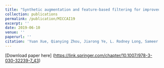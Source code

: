 ```yaml
---
title: "Synthetic augmentation and feature-based filtering for improved cervical histopathology image classification"
collection: publications
permalink: /publication/MICCAI19
excerpt: ''
date: 2019-06-10
venue: ''
paperurl: ''
citation: 'Yuan Xue, Qianying Zhou, Jiarong Ye, L. Rodney Long, Sameer Antani, Carl Cornwell, Zhiyun Xue, Xiaolei Huang (2019). &quot;Synthetic Augmentation and Feature-Based Filtering for Improved Cervical Histopathology Image Classification.&quot; <i>MICCAI 2019</i>'
---
```

[Download paper here] (https://link.springer.com/chapter/10.1007/978-3-030-32239-7_43)
